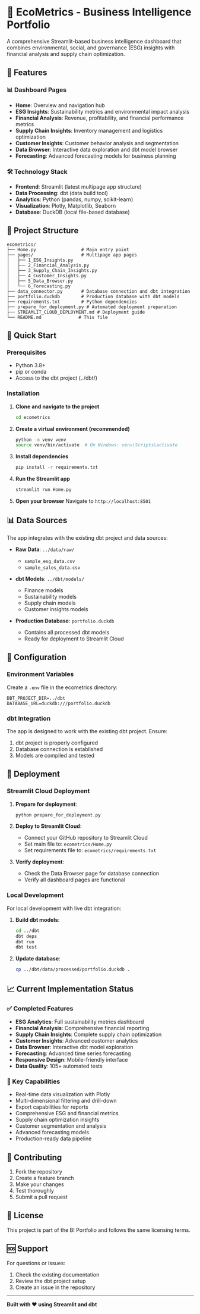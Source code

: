 # 🌱 EcoMetrics - Business Intelligence Portfolio

A comprehensive Streamlit-based business intelligence dashboard that combines environmental, social, and governance (ESG) insights with financial analysis and supply chain optimization.

## 🚀 Features

### 📊 Dashboard Pages
- **Home**: Overview and navigation hub
- **ESG Insights**: Sustainability metrics and environmental impact analysis
- **Financial Analysis**: Revenue, profitability, and financial performance metrics
- **Supply Chain Insights**: Inventory management and logistics optimization
- **Customer Insights**: Customer behavior analysis and segmentation
- **Data Browser**: Interactive data exploration and dbt model browser
- **Forecasting**: Advanced forecasting models for business planning

### 🛠️ Technology Stack
- **Frontend**: Streamlit (latest multipage app structure)
- **Data Processing**: dbt (data build tool)
- **Analytics**: Python (pandas, numpy, scikit-learn)
- **Visualization**: Plotly, Matplotlib, Seaborn
- **Database**: DuckDB (local file-based database)

## 📁 Project Structure

```
ecometrics/
├── Home.py                 # Main entry point
├── pages/                  # Multipage app pages
│   ├── 1_ESG_Insights.py
│   ├── 2_Financial_Analysis.py
│   ├── 3_Supply_Chain_Insights.py
│   ├── 4_Customer_Insights.py
│   ├── 5_Data_Browser.py
│   └── 6_Forecasting.py
├── data_connector.py       # Database connection and dbt integration
├── portfolio.duckdb        # Production database with dbt models
├── requirements.txt        # Python dependencies
├── prepare_for_deployment.py # Automated deployment preparation
├── STREAMLIT_CLOUD_DEPLOYMENT.md # Deployment guide
└── README.md              # This file
```

## 🚀 Quick Start

### Prerequisites
- Python 3.8+
- pip or conda
- Access to the dbt project (../dbt/)

### Installation

1. **Clone and navigate to the project**
   ```bash
   cd ecometrics
   ```

2. **Create a virtual environment (recommended)**
   ```bash
   python -m venv venv
   source venv/bin/activate  # On Windows: venv\Scripts\activate
   ```

3. **Install dependencies**
   ```bash
   pip install -r requirements.txt
   ```

4. **Run the Streamlit app**
   ```bash
   streamlit run Home.py
   ```

5. **Open your browser**
   Navigate to `http://localhost:8501`

## 📊 Data Sources

The app integrates with the existing dbt project and data sources:

- **Raw Data**: `../data/raw/`
  - `sample_esg_data.csv`
  - `sample_sales_data.csv`

- **dbt Models**: `../dbt/models/`
  - Finance models
  - Sustainability models
  - Supply chain models
  - Customer insights models

- **Production Database**: `portfolio.duckdb`
  - Contains all processed dbt models
  - Ready for deployment to Streamlit Cloud

## 🔧 Configuration

### Environment Variables
Create a `.env` file in the ecometrics directory:
```env
DBT_PROJECT_DIR=../dbt
DATABASE_URL=duckdb:///portfolio.duckdb
```

### dbt Integration
The app is designed to work with the existing dbt project. Ensure:
1. dbt project is properly configured
2. Database connection is established
3. Models are compiled and tested

## 🚀 Deployment

### Streamlit Cloud Deployment

1. **Prepare for deployment**:
   ```bash
   python prepare_for_deployment.py
   ```

2. **Deploy to Streamlit Cloud**:
   - Connect your GitHub repository to Streamlit Cloud
   - Set main file to: `ecometrics/Home.py`
   - Set requirements file to: `ecometrics/requirements.txt`

3. **Verify deployment**:
   - Check the Data Browser page for database connection
   - Verify all dashboard pages are functional

### Local Development

For local development with live dbt integration:

1. **Build dbt models**:
   ```bash
   cd ../dbt
   dbt deps
   dbt run
   dbt test
   ```

2. **Update database**:
   ```bash
   cp ../dbt/data/processed/portfolio.duckdb .
   ```

## 📈 Current Implementation Status

### ✅ Completed Features
- **ESG Analytics**: Full sustainability metrics dashboard
- **Financial Analysis**: Comprehensive financial reporting
- **Supply Chain Insights**: Complete supply chain optimization
- **Customer Insights**: Advanced customer analytics
- **Data Browser**: Interactive dbt model exploration
- **Forecasting**: Advanced time series forecasting
- **Responsive Design**: Mobile-friendly interface
- **Data Quality**: 105+ automated tests

### 🎯 Key Capabilities
- Real-time data visualization with Plotly
- Multi-dimensional filtering and drill-down
- Export capabilities for reports
- Comprehensive ESG and financial metrics
- Supply chain optimization insights
- Customer segmentation and analysis
- Advanced forecasting models
- Production-ready data pipeline

## 🤝 Contributing

1. Fork the repository
2. Create a feature branch
3. Make your changes
4. Test thoroughly
5. Submit a pull request

## 📝 License

This project is part of the BI Portfolio and follows the same licensing terms.

## 🆘 Support

For questions or issues:
1. Check the existing documentation
2. Review the dbt project setup
3. Create an issue in the repository

---

**Built with ❤️ using Streamlit and dbt** 